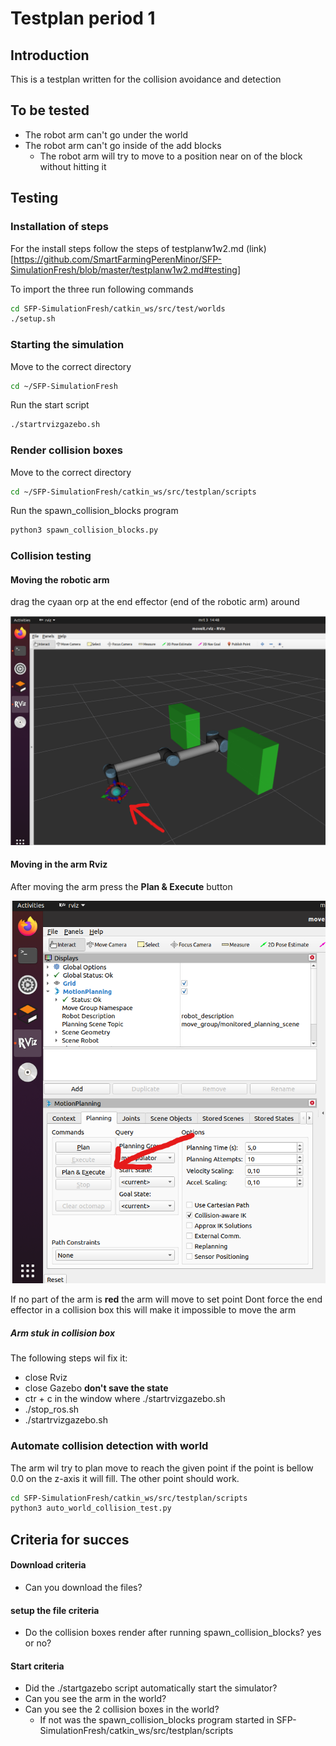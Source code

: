 # Testplan period 1

## Introduction
This is a testplan written for the collision avoidance and detection

## To be tested
- The robot arm can't go under the world
- The robot arm can't go inside of the add blocks
  - The  robot arm will try to move to a position near on of the block without hitting it 

## Testing

### Installation of steps
For the install steps follow the steps of testplanw1w2.md (link)[https://github.com/SmartFarmingPerenMinor/SFP-SimulationFresh/blob/master/testplanw1w2.md#testing]

To import the three run following commands
```bash
cd SFP-SimulationFresh/catkin_ws/src/test/worlds
./setup.sh
```

### Starting the simulation

Move to the correct directory
```bash
cd ~/SFP-SimulationFresh
```

Run the start script 
```bash
./startrvizgazebo.sh
```

### Render collision boxes

Move to the correct directory
```bash
cd ~/SFP-SimulationFresh/catkin_ws/src/testplan/scripts
```

Run the spawn_collision_blocks program
```bash
python3 spawn_collision_blocks.py
```

### Collision testing

#### Moving the robotic arm

drag the cyaan orp at the end effector (end of the robotic arm) around

![moving the end effector](https://github.com/SmartFarmingPerenMinor/SFP-SimulationFresh/blob/master/catkin_ws/src/testplan/pictures/end_effector.png)


#### Moving in the arm Rviz

After moving  the arm press the **Plan & Execute** button

![moving the arm](https://github.com/SmartFarmingPerenMinor/SFP-SimulationFresh/blob/master/catkin_ws/src/testplan/pictures/plan_execute.png)

If no part of the arm is **red** the arm will move to set point
Dont force the end effector in a collision box this will make it impossible to move the arm

##### Arm stuk in collision box

The following steps wil fix it:
- close Rviz
- close Gazebo **don't save the state**
- ctr + c in the window where ./startrvizgazebo.sh
- ./stop_ros.sh
- ./startrvizgazebo.sh


### Automate collision detection with world

The arm wil try to plan move to reach the given point if the point is bellow 0.0 on the z-axis it will fill.
The other point should work. 

```bash
cd SFP-SimulationFresh/catkin_ws/src/testplan/scripts
python3 auto_world_collision_test.py
```

## Criteria for succes
#### Download criteria
- Can you download the files?

#### setup the file criteria
- Do the collision boxes render after running spawn_collision_blocks? yes or no?

#### Start criteria
- Did the ./startgazebo script automatically start the simulator?
- Can you see the arm in the world?
- Can you see the 2 collision boxes in the world?
  - If not was the spawn_collision_blocks program started in SFP-SimulationFresh/catkin_ws/src/testplan/scripts
